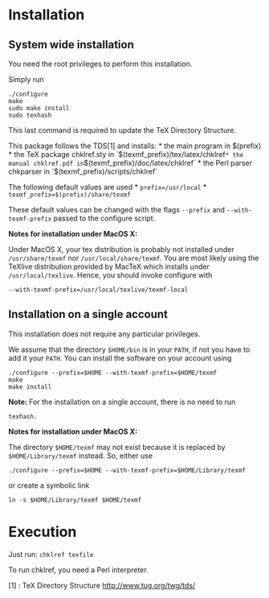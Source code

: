 # Installation

## System wide installation

You need the root privileges to perform this installation.

Simply run 

```
./configure
make
sudo make install
sudo texhash
```

This last command is required to update the TeX Directory Structure.

This package follows the TDS[1] and installs:
    * the main program in $(prefix)
    * the TeX package chklref.sty in `$(texmf_prefix)/tex/latex/chklref`
    * the manual chklref.pdf in `$(texmf_prefix)/doc/latex/chklref`
    * the Perl parser chkparser in `$(texmf_prefix)/scripts/chklref`

The following default values are used
    * `prefix=/usr/local`
    * `texmf_prefix=$(prefix)/share/texmf`

These default values can be changed with the flags `--prefix`
and `--with-texmf-prefix` passed to the configure script.

**Notes for installation under MacOS X:**

Under MacOS X, your tex distribution is probably not installed under
`/usr/share/texmf` nor `/usr/local/share/texmf`. You are most likely using
the TeXlive distribution provided by MacTeX which installs under
`/usr/local/texlive`. Hence, you should invoke configure with

```
--with-texmf-prefix=/usr/local/texlive/texmf-local
```


## Installation on a single account


This installation does not require any particular privileges.

We assume that the directory `$HOME/bin` is in your `PATH`, if not you have to
add it your `PATH`. You can install the software on your account using

```
./configure --prefix=$HOME --with-texmf-prefix=$HOME/texmf
make
make install
```

**Note:** For the installation on a single account, there is no need to run

    texhash.

**Notes for installation under MacOS X:**

The directory `$HOME/texmf` may not exist because it is replaced by
`$HOME/Library/texmf` instead. So, either use

```
./configure --prefix=$HOME --with-texmf-prefix=$HOME/Library/texmf
```

or create a symbolic link

```
ln -s $HOME/Library/texmf $HOME/texmf
```


# Execution

Just run: `chklref texfile`

To run chklref, you need a Perl interpreter. 

[1] : TeX Directory Structure http://www.tug.org/twg/tds/
